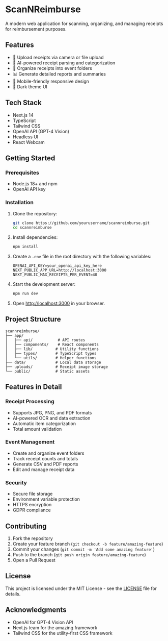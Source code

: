 # ScanNReimburse

A modern web application for scanning, organizing, and managing receipts for reimbursement purposes.

## Features

- 📸 Upload receipts via camera or file upload
- 🤖 AI-powered receipt parsing and categorization
- 📁 Organize receipts into event folders
- 📊 Generate detailed reports and summaries
- 📱 Mobile-friendly responsive design
- 🌙 Dark theme UI

## Tech Stack

- Next.js 14
- TypeScript
- Tailwind CSS
- OpenAI API (GPT-4 Vision)
- Headless UI
- React Webcam

## Getting Started

### Prerequisites

- Node.js 18+ and npm
- OpenAI API key

### Installation

1. Clone the repository:

   ```bash
   git clone https://github.com/yourusername/scannreimburse.git
   cd scannreimburse
   ```

2. Install dependencies:

   ```bash
   npm install
   ```

3. Create a `.env` file in the root directory with the following variables:

   ```
   OPENAI_API_KEY=your_openai_api_key_here
   NEXT_PUBLIC_APP_URL=http://localhost:3000
   NEXT_PUBLIC_MAX_RECEIPTS_PER_EVENT=40
   ```

4. Start the development server:

   ```bash
   npm run dev
   ```

5. Open [http://localhost:3000](http://localhost:3000) in your browser.

## Project Structure

```
scannreimburse/
├── app/
│   ├── api/           # API routes
│   ├── components/    # React components
│   ├── lib/          # Utility functions
│   ├── types/        # TypeScript types
│   └── utils/        # Helper functions
├── data/             # Local data storage
├── uploads/          # Receipt image storage
└── public/           # Static assets
```

## Features in Detail

### Receipt Processing

- Supports JPG, PNG, and PDF formats
- AI-powered OCR and data extraction
- Automatic item categorization
- Total amount validation

### Event Management

- Create and organize event folders
- Track receipt counts and totals
- Generate CSV and PDF reports
- Edit and manage receipt data

### Security

- Secure file storage
- Environment variable protection
- HTTPS encryption
- GDPR compliance

## Contributing

1. Fork the repository
2. Create your feature branch (`git checkout -b feature/amazing-feature`)
3. Commit your changes (`git commit -m 'Add some amazing feature'`)
4. Push to the branch (`git push origin feature/amazing-feature`)
5. Open a Pull Request

## License

This project is licensed under the MIT License - see the [LICENSE](LICENSE) file for details.

## Acknowledgments

- OpenAI for GPT-4 Vision API
- Next.js team for the amazing framework
- Tailwind CSS for the utility-first CSS framework
